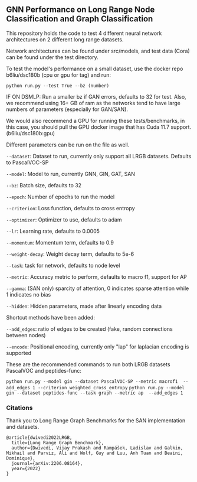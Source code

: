 ## GNN Performance on Long Range Node Classification and Graph Classification

This repository holds the code to test 4 different neural network architectures
on 2 different long range datasets. 

Network architectures can be found under src/models, and test data (Cora) can
be found under the test directory.

To test the model's performance on a small dataset, use the docker repo b6liu/dsc180b (cpu or gpu for tag) and run:
```azure
python run.py --test True --bz (number)
```
IF ON DSMLP: Run a smaller bz if GAN errors, defaults to 32 for test. Also, we recommend using
16+ GB of ram as the networks tend to have large numbers of parameters (especially for GAN/SAN).

We would also recommend a GPU for running these tests/benchmarks, in this case, you should pull
the GPU docker image that has Cuda 11.7 support. (b6liu/dsc180b:gpu)

Different parameters can be run on the file as well.

```--dataset```: Dataset to run, currently only support all LRGB datasets. Defaults to PascalVOC-SP

```--model```: Model to run, currently GNN, GIN, GAT, SAN

```--bz```: Batch size, defaults to 32

```--epoch```: Number of epochs to run the model

```--criterion```: Loss function, defaults to cross entropy 

```--optimizer```: Optimizer to use, defaults to adam

```--lr```: Learning rate, defaults to 0.0005

```--momentum```: Momentum term, defaults to 0.9

```--weight-decay```: Weight decay term, defaults to 5e-6

```--task```: task for network, defaults to node level

```--metric```: Accuracy metric to perform, defaults to macro f1, support for AP

```--gamma```: (SAN only) sparcity of attention, 0 indicates sparse attention while 1 indicates no bias

```--hidden```: Hidden parameters, made after linearly encoding data

Shortcut methods have been added:

```--add_edges```: ratio of edges to be created (fake, random connections between nodes)

```--encode```: Positional encoding, currently only "lap" for laplacian encoding is supported

These are the recommended commands to run both LRGB datasets PascalVOC and peptides-func:

```python run.py --model gin --dataset PascalVOC-SP --metric macrof1  --add_edges 1 --criterion weighted_cross_entropy```
```python run.py --model gin --dataset peptides-func --task graph --metric ap  --add_edges 1```

### Citations
Thank you to Long Range Graph Benchmarks for the SAN implementation and datasets.
```
@article{dwivedi2022LRGB,
  title={Long Range Graph Benchmark}, 
  author={Dwivedi, Vijay Prakash and Rampášek, Ladislav and Galkin, Mikhail and Parviz, Ali and Wolf, Guy and Luu, Anh Tuan and Beaini, Dominique},
  journal={arXiv:2206.08164},
  year={2022}
}
```